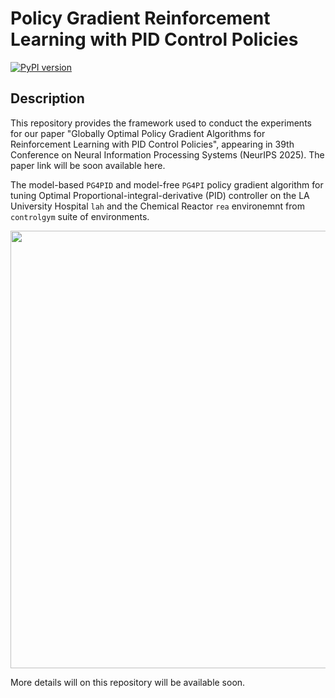 # Policy Gradient Reinforcement Learning with PID Control Policies
[![PyPI version](https://badge.fury.io/py/controlgym.svg)](https://pypi.org/project/controlgym/)

## Description 
This repository provides the framework used to conduct the experiments for our paper "Globally Optimal Policy Gradient Algorithms for Reinforcement Learning with PID Control Policies", appearing in 39th Conference on Neural Information Processing Systems (NeurIPS 2025). The paper link will be soon available here.

The model-based  `PG4PID` and model-free `PG4PI` policy gradient algorithm for tuning Optimal Proportional-integral-derivative (PID) controller on the LA University Hospital `lah` and the Chemical Reactor `rea` environemnt from `controlgym` suite of environments.

<p align="center">
  <img src="figures/gallery.jpeg" alt="" width="700px">
</p>

More details will on this repository will be available soon.
